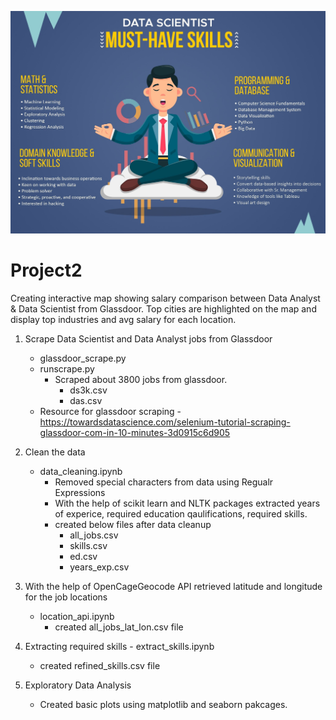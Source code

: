 ![Data Science](images/data-scientist-musthave-skills.jpg)
# Project2

Creating interactive map showing salary comparison between Data Analyst & Data Scientist from Glassdoor. Top cities are highlighted on the map and display top industries and avg salary for each location.

1) Scrape Data Scientist and Data Analyst jobs from Glassdoor 
    - glassdoor_scrape.py
    - runscrape.py
       - Scraped about 3800 jobs from glassdoor.   
            - ds3k.csv 
            - das.csv 
    - Resource for glassdoor scraping - https://towardsdatascience.com/selenium-tutorial-scraping-glassdoor-com-in-10-minutes-3d0915c6d905
  
2) Clean the data 
    - data_cleaning.ipynb 
      - Removed special characters from data using Regualr Expressions
      - With the help of scikit learn and NLTK packages extracted years of experice, required education qaulifications, required skills.
      - created below files after data cleanup
        - all_jobs.csv 
        - skills.csv
        - ed.csv
        - years_exp.csv
      
3) With the help of OpenCageGeocode API retrieved latitude and longitude for the job locations
    - location_api.ipynb
      - created all_jobs_lat_lon.csv file

4) Extracting required skills - extract_skills.ipynb
     - created refined_skills.csv file
    
5) Exploratory Data Analysis 
    - Created basic plots using matplotlib and seaborn pakcages.
  
